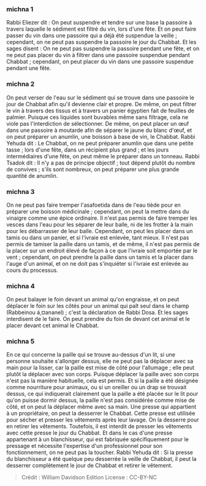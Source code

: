 
### michna 1
Rabbi Eliezer dit : On peut suspendre et tendre sur une base la passoire à travers laquelle le sédiment est filtré du vin, lors d'une fête. Et on peut faire passer du vin dans une passoire qui a déjà été suspendue la veille ; cependant, on ne peut pas suspendre la passoire le jour du Chabbat. Et les sages disent : On ne peut pas suspendre la passoire pendant une fête, et on ne peut pas placer du vin à filtrer dans une passoire suspendue pendant Chabbat ; cependant, on peut placer du vin dans une passoire suspendue pendant une fête.

### michna 2
On peut verser de l'eau sur le sédiment qui se trouve dans une passoire le jour de Chabbat afin qu'il devienne clair et propre. De même, on peut filtrer le vin à travers des tissus et à travers un panier égyptien fait de feuilles de palmier. Puisque ces liquides sont buvables même sans filtrage, cela ne viole pas l'interdiction de sélectionner. De même, on peut placer un œuf dans une passoire à moutarde afin de séparer le jaune du blanc d'œuf, et on peut préparer un anumlin, une boisson à base de vin, le Chabbat. Rabbi Yehuda dit : Le Chabbat, on ne peut préparer anumlin que dans une petite tasse ; lors d'une fête, dans un récipient plus grand ; et les jours intermédiaires d'une fête, on peut même le préparer dans un tonneau. Rabbi Tsadok dit : Il n'y a pas de principe objectif ; tout dépend plutôt du nombre de convives ; s'ils sont nombreux, on peut préparer une plus grande quantité de anumlin.

### michna 3
On ne peut pas faire tremper l'asafoetida dans de l'eau tiède pour en préparer une boisson médicinale ; cependant, on peut la mettre dans du vinaigre comme une épice ordinaire. Il n'est pas permis de faire tremper les vesces dans l'eau pour les séparer de leur balle, ni de les frotter à la main pour les débarrasser de leur balle. Cependant, on peut les placer dans un tamis ou dans un panier, et si l'ivraie est enlevée, tant mieux. Il n'est pas permis de tamiser la paille dans un tamis, et de même, il n'est pas permis de la placer sur un endroit élevé de façon à ce que l'ivraie soit emportée par le vent ; cependant, on peut prendre la paille dans un tamis et la placer dans l'auge d'un animal, et on ne doit pas s'inquiéter si l'ivraie est enlevée au cours du processus.

### michna 4
On peut balayer le foin devant un animal qu'on engraisse, et on peut déplacer le foin sur les côtés pour un animal qui paît seul dans le champ (Rabbeinou á¸¤ananel) ; c'est la déclaration de Rabbi Dosa. Et les sages interdisent de le faire. On peut prendre du foin de devant cet animal et le placer devant cet animal le Chabbat.

### michna 5
En ce qui concerne la paille qui se trouve au-dessus d'un lit, si une personne souhaite s'allonger dessus, elle ne peut pas la déplacer avec sa main pour la lisser, car la paille est mise de côté pour l'allumage ; elle peut plutôt la déplacer avec son corps. Puisque déplacer la paille avec son corps n'est pas la manière habituelle, cela est permis. Et si la paille a été désignée comme nourriture pour animaux, ou si un oreiller ou un drap se trouvait dessus, ce qui indiquerait clairement que la paille a été placée sur le lit pour qu'on puisse dormir dessus, la paille n'est pas considérée comme mise de côté, et on peut la déplacer même avec sa main. Une presse qui appartient à un propriétaire, on peut la desserrer le Chabbat. Cette presse est utilisée pour sécher et presser les vêtements après leur lavage. On la desserre pour en retirer les vêtements. Toutefois, il est interdit de presser les vêtements avec cette presse le jour du Chabbat. Et dans le cas d'une presse appartenant à un blanchisseur, qui est fabriquée spécifiquement pour le pressage et nécessite l'expertise d'un professionnel pour son fonctionnement, on ne peut pas la toucher. Rabbi Yehuda dit : Si la presse du blanchisseur a été quelque peu desserrée la veille de Chabbat, il peut la desserrer complètement le jour de Chabbat et retirer le vêtement.

>Crédit : William Davidson Edition
>License : CC-BY-NC